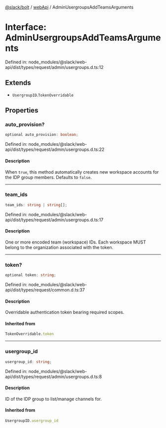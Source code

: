 [@slack/bolt](../../../../index.md) / [webApi](../index.md) / AdminUsergroupsAddTeamsArguments

# Interface: AdminUsergroupsAddTeamsArguments

Defined in: node\_modules/@slack/web-api/dist/types/request/admin/usergroups.d.ts:12

## Extends

- `UsergroupID`.`TokenOverridable`

## Properties

### auto\_provision?

```ts
optional auto_provision: boolean;
```

Defined in: node\_modules/@slack/web-api/dist/types/request/admin/usergroups.d.ts:22

#### Description

When `true`, this method automatically creates new workspace accounts for the IDP group members.
Defaults to `false`.

***

### team\_ids

```ts
team_ids: string | string[];
```

Defined in: node\_modules/@slack/web-api/dist/types/request/admin/usergroups.d.ts:17

#### Description

One or more encoded team (workspace) IDs.
Each workspace MUST belong to the organization associated with the token.

***

### token?

```ts
optional token: string;
```

Defined in: node\_modules/@slack/web-api/dist/types/request/common.d.ts:37

#### Description

Overridable authentication token bearing required scopes.

#### Inherited from

```ts
TokenOverridable.token
```

***

### usergroup\_id

```ts
usergroup_id: string;
```

Defined in: node\_modules/@slack/web-api/dist/types/request/admin/usergroups.d.ts:8

#### Description

ID of the IDP group to list/manage channels for.

#### Inherited from

```ts
UsergroupID.usergroup_id
```
